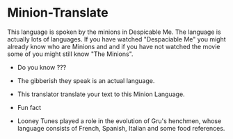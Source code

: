 # Minion-Translate
This language is spoken by the minions in Despicable Me. The language is actually lots of languages.
If you have watched "Despaciable Me" you might already know who are Minions and and if you  have not watched the movie some of you might still know "The Minions".
- Do you know ???
- The gibberish they speak is an actual language. 

- This translator translate your text to this Minion Language. 

- Fun fact
- Looney Tunes played a role in the evolution of Gru's henchmen, whose language consists of French, Spanish, Italian and some food references.
